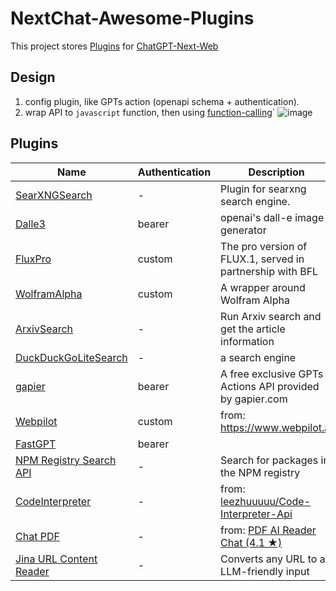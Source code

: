 # NextChat-Awesome-Plugins

This project stores [Plugins](https://github.com/ChatGPTNextWeb/ChatGPT-Next-Web/issues/5353) for [ChatGPT-Next-Web](https://github.com/ChatGPTNextWeb/ChatGPT-Next-Web)


## Design
1. config plugin, like GPTs  action (openapi schema + authentication).
2. wrap API to `javascript` function,  then using [function-calling](https://platform.openai.com/docs/guides/function-calling)`
![image](https://github.com/user-attachments/assets/b7cfc13b-e9e8-46c0-bee5-4fa71e51bfff)


## Plugins

| Name | Authentication | Description |
| ---- | --- | ----------------------------- |
| [SearXNGSearch](./plugins/searxng) | - | Plugin for searxng search engine. |
| [Dalle3](./plugins/dalle) | bearer | openai's dall-e image generator|
| [FluxPro](./plugins/flux) | custom | The pro version of FLUX.1, served in partnership with BFL |
| [WolframAlpha](./plugins/wolframalpha) | custom | A wrapper around Wolfram Alpha |
| [ArxivSearch](./plugins/arxivsearch) | - | Run Arxiv search and get the article information |
| [DuckDuckGoLiteSearch](./plugins/duckduckgolite) | - | a search engine |
| [gapier](./plugins/gapier) | bearer | A free exclusive GPTs Actions API provided by gapier.com |
| [Webpilot](./plugins/webpilot) | custom | from: https://www.webpilot.ai |
| [FastGPT](./plugins/fastgpt) | bearer | |
| [NPM Registry Search API](./plugins/npmsearch) | - | Search for packages in the NPM registry |
| [CodeInterpreter](./plugins/codeinterpreterapi) | - | from: [leezhuuuuu/Code-Interpreter-Api](https://github.com/leezhuuuuu/Code-Interpreter-Api) |
| [Chat PDF](./plugins/chatpdf) | - | from: [PDF AI Reader Chat (4.1 ★)](https://chatgpt.com/g/g-oMM2c1bD3) |
| [Jina URL Content Reader](./plugins/jina-r) | - | Converts any URL to an LLM-friendly input |


